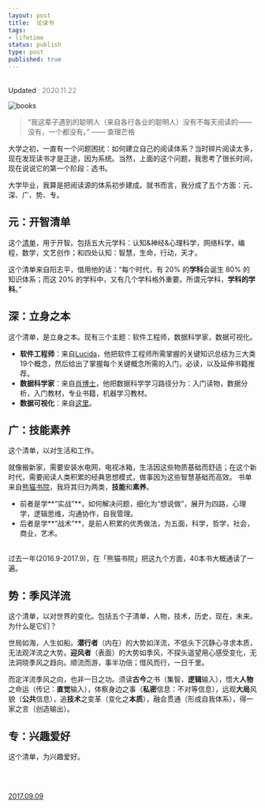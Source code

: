 ```yaml
--- 
layout: post
title:  论读书
tags: 
- lifetime
status: publish
type: post
published: true
---
```


<br>

<div style="color: gray">
<div style="color: gray"> </div>
<a src="https://github.githistory.xyz/willwang-x/willwang-x.github.io/blob/master/_posts/blogs/2017-09-09-books.md"> Updated </a> 
<span> : 2020.11.22  </span>
</div>

![books](https://i.imgur.com/ahPdfzI.png)



> “我这辈子遇到的聪明人（来自各行各业的聪明人）没有不每天阅读的——没有，一个都没有。” —— 查理芒格

大学之初，一直有一个问题困扰：如何建立自己的阅读体系？当时碎片阅读太多，现在发现读书才是正途，因为系统。当然，上面的这个问题，我思考了很长时间，现在说说它的第一个阶段：选书。

大学毕业，我算是把阅读源的体系初步建成。就书而言，我分成了五个方面：元、深、广、势、专。
	
## 元：开智清单
	
这个[清单](https://www.douban.com/doulist/41691053/)，用于开智。包括五大元学科：认知&神经&心理科学，网络科学，编程，数学，文艺创作；和四处认知：智慧，生命，行动，天才。

这个清单来自阳志平，借用他的话：“每个时代，有 20% 的**学科**会诞生 80% 的知识体系；而这 20% 的学科中，又有几个学科格外重要。所谓元学科，**学科的学科**。”
	
## 深：立身之本
	
这个清单，是立身之本。现有三个主题：软件工程师，数据科学家，数据可视化。

- **软件工程师**：来自[Lucida](http://lucida.me/blog/developer-reading-list/)，他把软件工程师所需掌握的关键知识总结为三大类19个概念，然后给出了掌握每个关键概念所需的入门，必读，以及延伸书籍推荐。 
- **数据科学家**：来自[肖博士](https://www.zhihu.com/question/20757000)，他把数据科学学习路径分为：入门读物，数据分析，入门教材，专业书籍，机器学习教材。 
- **数据可视化**：来自[这里](https://www.zhihu.com/question/19710815)。
	
## 广：技能素养
	
这个清单，以对生活和工作。

就像搬新家，需要安装水电网，电视冰箱，生活因这些物质基础而舒适；在这个新时代，需要阅读人类积累的经典思想模式，做事因为这些智慧基础而高效。
书单来自[熊猫书院](https://www.douban.com/doulist/43794165/)，我将其归为两类，**技能**和**素养**。

* 前者是学**“实战”**，如何解决问题，细化为“想说做”，展开为四路，心理学，逻辑思维，沟通协作，自我管理。
* 后者是学**“战术”**，是前人积累的优秀做法，为五面，科学，哲学，社会，商业，艺术。<br><br>

过去一年(2016.9-2017.9)，在「熊猫书院」把这九个方面，40本书大概通读了一遍。
	
## 势：季风洋流
	
这个清单，以对世界的变化。包括五个子清单，人物，技术，历史，现在，未来。为什么是它们？

世局如海，人生如船。**潜行者**（内在）的大势如洋流，不低头下沉静心寻求本质，无法观洋流之大势。**迎风者**（表面）的大势如季风，不探头遥望用心感受变化，无法洞晓季风之趋向。顺流而游，事半功倍；借风而行，一日千里。

而定洋流季风之向，也非一日之功。须读**古今**之书（集智，**逻辑**输入），悟大**人物**之命运（传记：**直觉**输入），体察身边之事（**私密**信息：不对等信息），远观**大局**风貌（**公共**信息），追**技术**之变革（变化之**本质**），融会贯通（形成自我体系），得一家之言（创造输出）。
	
## 专：兴趣爱好
	
这个清单，为兴趣爱好。



<br>
<br>

           
[2017.09.09](https://github.githistory.xyz/willwang-x/willwang-x.github.io/blob/master/_posts/2017-09-09-books.md)	

<br>
<br>


